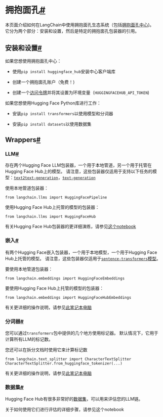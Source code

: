 

拥抱面孔[#](#hugging-face "此标题的永久链接")
=================================

本页面介绍如何在LangChain中使用拥抱面孔生态系统（包括[拥抱面孔中心](https://huggingface.co))。  
它分为两个部分：安装和设置，然后是特定的拥抱面孔包装器的引用。

安装和设置[#](#installation-and-setup "此标题的永久链接")
--------------------------------------------

如果您想使用拥抱面孔中心：

* 使用`pip install huggingface_hub`安装中心客户端库

* 创建一个拥抱面孔账户（免费！)

* 创建一个[访问令牌](https://huggingface.co/docs/hub/security-tokens)并将其设置为环境变量（`HUGGINGFACEHUB_API_TOKEN`)

如果您想使用Hugging Face Python库进行工作：

* 安装`pip install transformers`以使用模型和分词器

* 安装`pip install datasets`以使用数据集

Wrappers[#](#wrappers "Permalink to this headline")
---------------------------------------------------

### LLM[#](#llm "Permalink to this headline")

存在两个Hugging Face LLM包装器，一个用于本地管道，另一个用于托管在Hugging Face Hub上的模型。
请注意，这些包装器仅适用于支持以下任务的模型：[`text2text-generation`](https://huggingface.co/models?library=transformers&pipeline_tag=text2text-generation&sort=downloads)，[`text-generation`](https://huggingface.co/models?library=transformers&pipeline_tag=text-classification&sort=downloads)

使用本地管道包装器：

```
from langchain.llms import HuggingFacePipeline

```

使用Hugging Face Hub上托管的模型的包装器：

```
from langchain.llms import HuggingFaceHub

```

有关Hugging Face Hub包装器的更详细演练，请参见[这个notebook](../modules/models/llms/integrations/huggingface_hub)

### 嵌入[#](#embeddings "Permalink to this headline")

有两个Hugging Face嵌入包装器，一个用于本地模型，一个用于Hugging Face Hub上托管的模型。
请注意，这些包装器仅适用于[`sentence-transformers`模型](https://huggingface.co/models?library=sentence-transformers&sort=downloads)。

要使用本地管道包装器：

```
from langchain.embeddings import HuggingFaceEmbeddings

```

要使用Hugging Face Hub上托管的模型的包装器：

```
from langchain.embeddings import HuggingFaceHubEmbeddings

```

有关更详细的操作说明，请参见[此笔记本电脑](../modules/models/text_embedding/examples/huggingfacehub)

### 分词器[#](#tokenizer "Permalink to this headline")

您可以通过`transformers`包中提供的几个地方使用标记器。
默认情况下，它用于计算所有LLM的标记数。

您还可以在拆分文档时使用它来计算标记数

```
from langchain.text_splitter import CharacterTextSplitter
CharacterTextSplitter.from_huggingface_tokenizer(...)

```

有关更详细的操作说明，请参见[此笔记本电脑](../modules/indexes/text_splitters/examples/huggingface_length_function)

### 数据集[#](#datasets "Permalink to this headline")

Hugging Face Hub有很多非常好的[数据集](https://huggingface.co/datasets)，可以用来评估您的LLM链。

关于如何使用它们进行评估的详细步骤，请参见这个notebook


